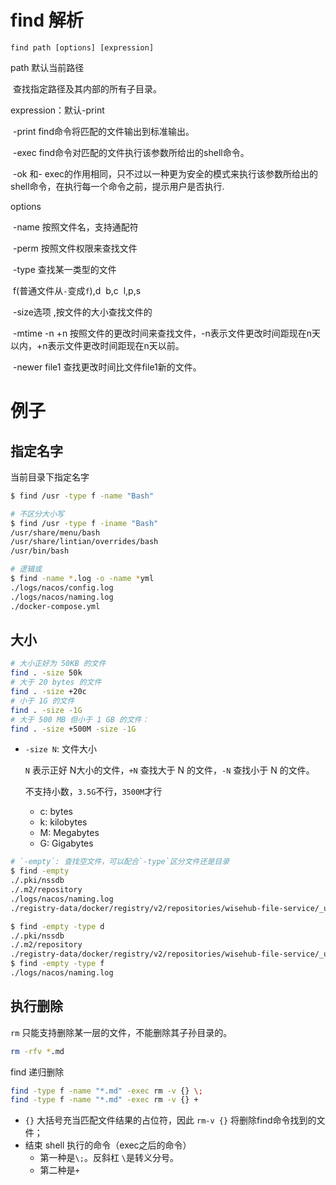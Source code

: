 # find 解析

`find path [options] [expression] `

path 默认当前路径

​	查找指定路径及其内部的所有子目录。



expression：默认-print

​	-print   find命令将匹配的文件输出到标准输出。 

​	-exec    find命令对匹配的文件执行该参数所给出的shell命令。 

​	-ok 和- exec的作用相同，只不过以一种更为安全的模式来执行该参数所给出的shell命令，在执行每一个命令之前，提示用户是否执行. 



options

​	-name  按照文件名，支持通配符

​	-perm  按照文件权限来查找文件 

​	-type  查找某一类型的文件 

​		f(普通文件从`-`变成`f`),d
​		b,c
​		l,p,s

​	-size选项 ,按文件的大小查找文件的

​	-mtime -n +n  按照文件的更改时间来查找文件，-n表示文件更改时间距现在n天以内，+n表示文件更改时间距现在n天以前。 

​	-newer file1 查找更改时间比文件file1新的文件。 



# 例子

## 指定名字

当前目录下指定名字

```bash
$ find /usr -type f -name "Bash"

# 不区分大小写
$ find /usr -type f -iname "Bash"
/usr/share/menu/bash
/usr/share/lintian/overrides/bash
/usr/bin/bash

# 逻辑或
$ find -name *.log -o -name *yml
./logs/nacos/config.log
./logs/nacos/naming.log
./docker-compose.yml

```

## 大小


```bash
# 大小正好为 50KB 的文件
find . -size 50k
# 大于 20 bytes 的文件
find . -size +20c
# 小于 1G 的文件
find . -size -1G
# 大于 500 MB 但小于 1 GB 的文件：
find . -size +500M -size -1G
```

- `-size N`: 文件大小

  `N` 表示正好 N大小的文件，`+N` 查找大于 N 的文件，`-N` 查找小于 N 的文件。

  不支持小数，`3.5G`不行，`3500M`才行

  - c: bytes
  - k: kilobytes
  - M: Megabytes
  - G: Gigabytes

```bash
# `-empty`: 查找空文件，可以配合`-type`区分文件还是目录
$ find -empty
./.pki/nssdb
./.m2/repository
./logs/nacos/naming.log
./registry-data/docker/registry/v2/repositories/wisehub-file-service/_uploads

$ find -empty -type d
./.pki/nssdb
./.m2/repository
./registry-data/docker/registry/v2/repositories/wisehub-file-service/_uploads
$ find -empty -type f
./logs/nacos/naming.log
```



## 执行删除

`rm` 只能支持删除某一层的文件，不能删除其子孙目录的。

```bash
rm -rfv *.md
```

find 递归删除

```bash
find -type f -name "*.md" -exec rm -v {} \;
find -type f -name "*.md" -exec rm -v {} +
```

- `{}` 大括号充当匹配文件结果的占位符，因此 `rm-v {}` 将删除find命令找到的文件；
- 结束 shell 执行的命令（exec之后的命令）
  - 第一种是`\;`。反斜杠 `\`是转义分号。
  - 第二种是`+`



